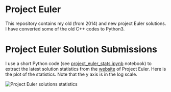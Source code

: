 # Project Euler

This repository contains my old (from 2014) and new project Euler solutions. I have converted some of the old C++ codes to Python3.



# Project Euler Solution Submissions

I use a short Python code (see [project_euler_stats.ipynb](https://github.com/sedihub/project_euler/blob/master/project_euler_stats.ipynb) notebook) to extract the latest solution statistics from the [website](https://projecteuler.net/archives) of Project Euler. Here is the plot of the statistics. Note that the y axis is in the log scale.

![Project Euler solutions statistics](https://github.com/sedihub/project_euler/blob/master/.images/solutions_stats.png?raw=true)
